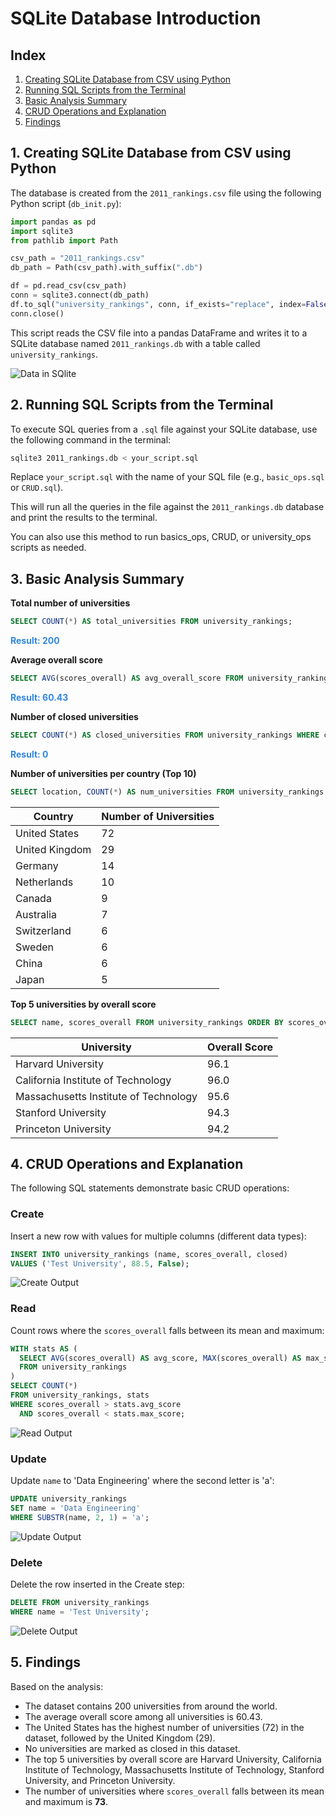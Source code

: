 
# SQLite Database Introduction

## Index

1. [Creating SQLite Database from CSV using Python](#1-creating-sqlite-database-from-csv-using-python)
2. [Running SQL Scripts from the Terminal](#2-running-sql-scripts-from-the-terminal)
3. [Basic Analysis Summary](#3-basic-analysis-summary)
4. [CRUD Operations and Explanation](#4-crud-operations-and-explanation)
5. [Findings](#5-findings)


## 1. Creating SQLite Database from CSV using Python

The database is created from the `2011_rankings.csv` file using the following Python script (`db_init.py`):

```python
import pandas as pd
import sqlite3
from pathlib import Path

csv_path = "2011_rankings.csv"
db_path = Path(csv_path).with_suffix(".db")

df = pd.read_csv(csv_path)
conn = sqlite3.connect(db_path)
df.to_sql("university_rankings", conn, if_exists="replace", index=False)
conn.close()
```

This script reads the CSV file into a pandas DataFrame and writes it to a SQLite database named `2011_rankings.db` with a table called `university_rankings`.

![Data in SQlite](images/db.png)


## 2. Running SQL Scripts from the Terminal

To execute SQL queries from a `.sql` file against your SQLite database, use the following command in the terminal:

```bash
sqlite3 2011_rankings.db < your_script.sql
```

Replace `your_script.sql` with the name of your SQL file (e.g., `basic_ops.sql` or `CRUD.sql`).

This will run all the queries in the file against the `2011_rankings.db` database and print the results to the terminal.

You can also use this method to run basics_ops, CRUD, or university_ops scripts as needed.

## 3. Basic Analysis Summary

**Total number of universities**
```sql
SELECT COUNT(*) AS total_universities FROM university_rankings;
```
<span style="font-weight:bold; color:#2e86de;">Result: 200</span>

**Average overall score**
```sql
SELECT AVG(scores_overall) AS avg_overall_score FROM university_rankings;
```
<span style="font-weight:bold; color:#2e86de;">Result: 60.43</span>

**Number of closed universities**
```sql
SELECT COUNT(*) AS closed_universities FROM university_rankings WHERE closed = 1;
```
<span style="font-weight:bold; color:#2e86de;">Result: 0</span>


**Number of universities per country (Top 10)**
```sql
SELECT location, COUNT(*) AS num_universities FROM university_rankings GROUP BY location ORDER BY num_universities DESC;
```
| Country | Number of Universities |
|---------|-----------------------|
| United States | 72 |
| United Kingdom | 29 |
| Germany | 14 |
| Netherlands | 10 |
| Canada | 9 |
| Australia | 7 |
| Switzerland | 6 |
| Sweden | 6 |
| China | 6 |
| Japan | 5 |


**Top 5 universities by overall score**
```sql
SELECT name, scores_overall FROM university_rankings ORDER BY scores_overall DESC LIMIT 5;
```
| University | Overall Score |
|------------|---------------|
| Harvard University | 96.1 |
| California Institute of Technology | 96.0 |
| Massachusetts Institute of Technology | 95.6 |
| Stanford University | 94.3 |
| Princeton University | 94.2 |

## 4. CRUD Operations and Explanation
The following SQL statements demonstrate basic CRUD operations:

### Create
Insert a new row with values for multiple columns (different data types):

```sql
INSERT INTO university_rankings (name, scores_overall, closed)
VALUES ('Test University', 88.5, False);
```

![Create Output](images/create.png)

### Read
Count rows where the `scores_overall` falls between its mean and maximum:

```sql
WITH stats AS (
  SELECT AVG(scores_overall) AS avg_score, MAX(scores_overall) AS max_score
  FROM university_rankings
)
SELECT COUNT(*)
FROM university_rankings, stats
WHERE scores_overall > stats.avg_score
  AND scores_overall < stats.max_score;
```

![Read Output](images/read.png)

### Update
Update `name` to 'Data Engineering' where the second letter is 'a':

```sql
UPDATE university_rankings
SET name = 'Data Engineering'
WHERE SUBSTR(name, 2, 1) = 'a';
```

![Update Output](images/update.png)

### Delete
Delete the row inserted in the Create step:

```sql
DELETE FROM university_rankings
WHERE name = 'Test University';
```


![Delete Output](images/delete.png)


## 5. Findings

Based on the analysis:

- The dataset contains 200 universities from around the world.
- The average overall score among all universities is 60.43.
- The United States has the highest number of universities (72) in the dataset, followed by the United Kingdom (29).
- No universities are marked as closed in this dataset.
- The top 5 universities by overall score are Harvard University, California Institute of Technology, Massachusetts Institute of Technology, Stanford University, and Princeton University.
- The number of universities where `scores_overall` falls between its mean and maximum is **73**.


